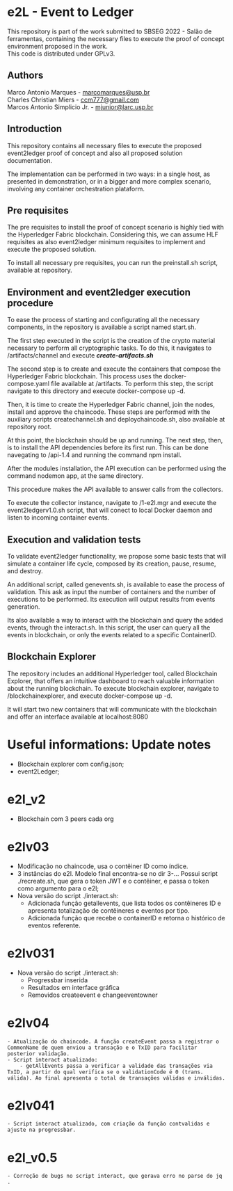 # e2L - Event to Ledger
This repository is part of the work submitted to SBSEG 2022 - Salão de ferramentas, containing the necessary files to execute the proof of concept environment proposed in the work.  
This code is distributed under GPLv3.

## Authors
Marco Antonio Marques - marcomarques@usp.br  
Charles Christian Miers - ccm777@gmail.com  
Marcos Antonio Simplicio Jr. - mjunior@larc.usp.br  

## Introduction
This repository contains all necessary files to execute the proposed event2ledger proof of concept and also all proposed solution documentation.

The implementation can be performed in two ways: in a single host, as presented in demonstration, or in a bigger and more complex scenario, involving any container orchestration plataform.

## Pre requisites
The pre requisites to install the proof of concept scenario is highly tied with the Hyperledger Fabric blockchain. Considering this, we can assume HLF requisites as also event2ledger minimum requisites to implement and execute the proposed solution.  

To install all necessary pre requisites, you can run the preinstall.sh script, available at repository.

## Environment and event2ledger execution procedure

To ease the process of starting and configurating all the necessary components, in the repository is available a script named start.sh.  

The first step executed in the script is the creation of the crypto material necessary to perform all cryptographic tasks. To do this, it navigates to /artifacts/channel and execute _**create-artifacts.sh**_  

The second step is to create and execute the containers that compose the Hyperledger Fabric blockchain. This process uses the docker-compose.yaml file available at /artifacts. To perform this step, the script navigate to this directory and execute docker-compose up -d.  

Then, it is time to create the Hyperledger Fabric channel, join the nodes, install and approve the chaincode. These steps are performed with the auxiliary scripts createchannel.sh and deploychaincode.sh, also available at repository root.  

At this point, the blockchain should be up and running. The next step, then, is to install the API dependencies before its first run. This can be done navegating to /api-1.4 and running the command npm install.  

After the modules installation, the API execution can be performed using the command nodemon app, at the same directory.

This procedure makes the API available to answer calls from the collectors.

To execute the collector instance, navigate to /1-e2l.mgr and execute the event2ledgerv1.0.sh script, that will conect to local Docker daemon and listen to incoming container events.

## Execution and validation tests

To validate event2ledger functionality, we propose some basic tests that will simulate a container life cycle, composed by its creation, pause, resume, and destroy.  

An additional script, called genevents.sh, is available to ease the process of validation. This ask as input the number of containers and the number of executions to be performed. Its execution will output results from events generation.  

Its also available a way to interact with the blockchain and query the added events, through the interact.sh. In this script, the user can query all the events in blockchain, or only the events related to a specific ContainerID.

## Blockchain Explorer

The repository includes an additional Hyperledger tool, called Blockchain Explorer, that offers an intuitive dashboard to reach valuable information about the running blockchain. To execute blockchain explorer, navigate to /blockchainexplorer, and execute docker-compose up -d.  

It will start two new containers that will communicate with the blockchain and offer an interface available at localhost:8080

# Useful informations: Update notes

- Blockchain explorer com config.json;
- event2Ledger;
# e2l_v2
- Blockchain com 3 peers cada org
# e2lv03
- Modificação no chaincode, usa o contêiner ID como índice.
- 3 instâncias do e2l. Modelo final encontra-se no dir 3-... Possui script ./recreate.sh, que gera o token JWT e o contêiner, e passa o token como argumento para o e2l;
- Nova versão do script ./interact.sh:
    - Adicionada função getallevents, que lista todos os contêineres ID e apresenta totalização de contêineres e eventos por tipo.
    - Adicionada função que recebe o containerID e retorna o histórico de eventos referente.
# e2lv031
- Nova versão do script ./interact.sh:
    - Progressbar inserida
    - Resultados em interface gráfica
    - Removidos createevent e changeeventowner
# e2lv04
    - Atualização do chaincode. A função createEvent passa a registrar o CommonName de quem enviou a transação e o TxID para facilitar posterior validação.
    - Script interact atualizado:
        - getAllEvents passa a verificar a validade das transações via TxID, a partir do qual verifica se o validationCode é 0 (trans. válida). Ao final apresenta o total de transações válidas e inválidas.
# e2lv041
    - Script interact atualizado, com criação da função contvalidas e ajuste na progressbar.
# e2l_v0.5
    - Correção de bugs no script interact, que gerava erro no parse do jq .  
